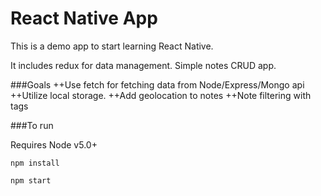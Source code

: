 # React Native App

This is a demo app to start learning React Native.

It includes redux for data management.  Simple notes CRUD app.

###Goals
++Use fetch for fetching data from Node/Express/Mongo api
++Utilize local storage.
++Add geolocation to notes
++Note filtering with tags

###To run

Requires Node v5.0+

`npm install`

`npm start`
